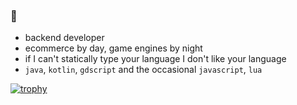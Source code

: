 ### 🧉
- backend developer
- ecommerce by day, game engines by night
- if I can't statically type your language I don't like your language
- `java`, `kotlin`, `gdscript` and the occasional `javascript`, `lua` 

[![trophy](https://github-trophies.vercel.app/?username=listemanuel95&theme=dracula)](https://github.com/lucthienphong1120/github-trophies)
